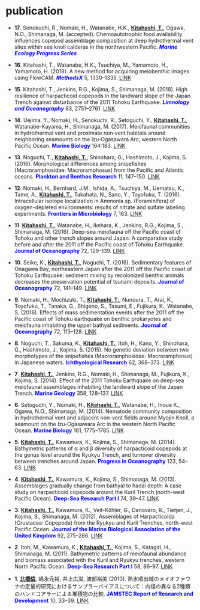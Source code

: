 # publication

- **17**. Senokuchi, R., Nomaki, H., Watanabe, H.K., **<u>Kitahashi, T.</u>**, Ogawa, N.O., Shimanaga, M. (accepted). Chemoautotrophic food availability influences copepod assemblage composition at deep hydrothermal vent sites within sea knoll calderas in the northwestern Pacific. ***<font color="blue">Marine Ecology Progress Series</font>***

- **16**. Kitahashi, T., Watanabe, H.K., Tsuchiya, M., Yamamoto, H., Yamamoto, H. (2018). A new method for acquiring meiobenthic images using FlowCAM. ***<font color="blue">MethodsX</font>*** 5, 1330–1335. <a href="https://doi.org/10.1016/J.MEX.2018.10.012" target="_blank">LINK</a>

- **15**. Kitahashi, T., Jenkins, R.G., Kojima, S., Shimanaga, M. (2018). High resilience of harpacticoid copepods in the landward slope of the Japan Trench against disturbance of the 2011 Tohoku Earthquake. ***<font color="blue">Limnology and Oceanography</font>*** 63, 2751–2761. <a href="https://doi.org/10.1002/lno.11006" target="_blank">LINK</a>

- **14**. Uejima, Y., Nomaki, H., Senokuchi, R., Setoguchi, Y., **<u>Kitahashi, T.</u>**, Watanabe-Kayama, H., Shimanaga, M. (2017). Meiofaunal communities in hydrothermal vent and proximate non‐vent habitats around neighboring seamounts on the Izu‐Ogasawara Arc, western North Pacific Ocean. **<font color="blue">Marine Biology</font>** 164:183. <a href="https://doi.org/10.1007/s00227-017-3218-6" target="_blank">LINK</a>

- **13**. Noguchi, T., **<u>Kitahashi, T.</u>**, Shinohara, G., Hashimoto, J., Kojima, S. (2016). Morphological differences among snipefishes (Macroramphosidae: Macroramphosus) from the Pacific and Atlantic oceans. **<font color="blue">Plankton and Benthos Research</font>** 11, 147–150. <a href="https://doi.org/10.3800/pbr.11.147" target="_blank">LINK</a>

- **12**. Nomaki, H., Bernhard, J.M., Ishida, A., Tsuchiya, M., Uematsu, K., Tame, A., **<u>Kitahashi, T.</u>**, Takahata, N., Sano, Y., Toyofuku, T. (2016). Intracellular isotope localization in Ammonia sp. (Foraminifera) of oxygen-depleted environments: results of nitrate and sulfate labeling experiments. **<font color="blue">Frontiers in Microbiology</font>** 7, 163. <a href="https://doi.org/10.3389/fmicb.2016.00163" target="_blank">LINK</a>

- **11**. **<u>Kitahashi, T.</u>**, Watanabe, H., Ikehara, K., Jenkins, R.G., Kojima, S., Shimanaga, M. (2016). Deep-sea meiofauna off the Pacific coast of Tohoku and other trench slopes around Japan: A comparative study before and after the 2011 off the Pacific coast of Tohoku Earthquake. **<font color="blue">Journal of Oceanography</font>** 72, 129–139. <a href="https://doi.org/10.1007/s10872-015-0323-3" target="_blank">LINK</a>

- **10**. Seike, K., **<u>Kitahashi, T.</u>**, Noguchi, T. (2016). Sedimentary features of Onagawa Bay, northeastern Japan after the 2011 off the Pacific coast of Tohoku Earthquake: sediment mixing by recolonized benthic animals decreases the preservation potential of tsunami deposits. **<font color="blue">Journal of Oceanography</font>** 72, 141–149. <a href="https://doi.org/10.1007/s10872-015-0297-1" target="_blank">LINK</a>

- **9**. Nomaki, H., Mochizuki, T., **<u>Kitahashi, T.</u>**, Nunoura, T., Arai, K., Toyofuku, T., Tanaka, G., Shigeno, S., Tasumi, E., Fujikura, K., Watanabe, S. (2016). Effects of mass sedimentation events after the 2011 off the Pacific coast of Tohoku earthquake on benthic prokaryotes and meiofauna inhabiting the upper bathyal sediments. **<font color="blue">Journal of Oceanography</font>** 72, 113–128. <a href="https://doi.org/10.1007/s10872-015-0293-5" target="_blank">LINK</a>

- **8**. Noguchi, T., Sakuma, K., **<u>Kitahashi, T.</u>**, Itoh, H., Kano, Y., Shinohara, G., Hashimoto, J., Kojima, S. (2015). No genetic deviation between two morphotypes of the snipefishes (Macroramphosidae: Macroramphosus) in Japanese waters. **<font color="blue">Ichthyological Research</font>** 62, 368–373. <a href="https://doi.org/10.1007/s10228-014-0443-6" target="_blank">LINK</a>

- **7**. **<u>Kitahashi, T.</u>**, Jenkins, R.G., Nomaki, H., Shimanaga, M., Fujikura, K., Kojima, S. (2014). Effect of the 2011 Tohoku Earthquake on deep-sea meiofaunal assemblages inhabiting the landward slope of the Japan Trench. **<font color="blue">Marine Geology</font>** 358, 128–137. <a href="https://doi.org/10.1016/j.margeo.2014.05.004" target="_blank">LINK</a>

- **6**. Setoguchi, Y., Nomaki, H., **<u>Kitahashi, T.</u>**, Watanabe, H., Inoue K., Ogawa, N.O., Shimanaga, M. (2014). Nematode community composition in hydrothermal vent and adjacent non-vent fields around Myojin Knoll, a seamount on the Izu-Ogasawara Arc in the western North Pacific Ocean. **<font color="blue">Marine Biology</font>** 161, 1775–1785. <a href="https://doi.org/10.1007/s00227-014-2460-4" target="_blank">LINK</a>

- **5**. **<u>Kitahashi, T.</u>**, Kawamura, K., Kojima, S., Shimanaga, M. (2014). Bathymetric patterns of α and β diversity of harpacticoid copepods at the genus level around the Ryukyu Trench, and turnover diversity between trenches around Japan. **<font color="blue">Progress in Oceanography</font>** 123, 54–63. <a href="https://doi.org/10.1016/j.pocean.2014.02.007" target="_blank">LINK</a>

- **4**. **<u>Kitahashi, T.</u>**, Kawamura, K., Kojima, S., Shimanaga, M. (2013). Assemblages gradually change from bathyal to hadal depth: A case study on harpacticoid copepods around the Kuril Trench (north-west Pacific Ocean). **<font color="blue">Deep-Sea Research Part I</font>** 74, 39–47. <a href="https://doi.org/10.1016/j.dsr.2012.12.010" target="_blank">LINK</a>

- **3**. **<u>Kitahashi, T.</u>**, Kawamura, K., Veit-Köhler, G., Danovaro, R., Tietjen, J., Kojima, S., Shimanaga, M. (2012). Assemblages of Harpacticoida (Crustacea: Copepoda) from the Ryukyu and Kuril Trenches, north-west Pacific Ocean. **<font color="blue">Journal of the Marine Biological Association of the United Kingdom</font>** 92, 275–286. <a href="https://doi.org/10.1017/S0025315411001536" target="_blank">LINK</a>

- **2**. Itoh, M., Kawamura, K., **<u>Kitahashi, T.</u>**, Kojima, S., Katagiri, H., Shimanaga, M. (2011). Bathymetric patterns of meiofaunal abundance and biomass associated with the Kuril and Ryukyu trenches, western North Pacific Ocean. **<font color="blue">Deep-Sea Research Part I</font>** 58, 86–97. <a href="https://doi.org/10.1016/j.dsr.2010.12.004" target="_blank">LINK</a>

- **1**. **<u>北橋倫</u>**, 嶋永元裕, 井上広滋, 渡部裕美 (2010). 熱水噴出域のメイオファウナの定量的研究におけるサンプラーバイアスについて：内径の異なる2種類のハンドコアラーによる堆積物の比較. **<font color="blue">JAMSTEC Report of Research and Development</font>** 10, 33–39. <a href="http://www.godac.jamstec.go.jp/catalog/doc_catalog/metadataDisp/JAM_RandD10_03?lang=ja&view=detail" target="_blank">LINK</a>

